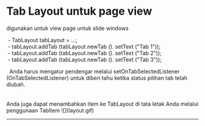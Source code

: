 # Tab Layout untuk page view 
digunakan untuk view page untuk slide windows
<p>
 - TabLayout tabLayout = ...;</br>
 - tabLayout.addTab (tabLayout.newTab (). setText ("Tab 1"));</br>
 - tabLayout.addTab (tabLayout.newTab (). setText ("Tab 2"));</br>
 - tabLayout.addTab (tabLayout.newTab (). setText ("Tab 3"));</br>
</p> 
Anda harus mengatur pendengar melalui setOnTabSelectedListener (OnTabSelectedListener) untuk diberi tahu ketika status pilihan tab telah diubah.</br></br></br>
Anda juga dapat menambahkan item ke TabLayout di tata letak Anda melalui penggunaan TabItem
  ![](layout.gif)
  
  

---


